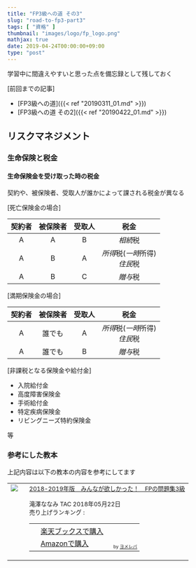 ```yaml
---
title: "FP3級への道 その3"
slug: "road-to-fp3-part3"
tags: [ "資格" ]
thumbnail: "images/logo/fp_logo.png"
mathjax: true
date: 2019-04-24T00:00:00+09:00
type: "post"
---
```


学習中に間違えやすいと思った点を備忘録として残しておく

[前回までの記事]

* [FP3級への道]({{< ref "20190311_01.md" >}})
* [FP3級への道 その2]({{< ref "20190422_01.md" >}})

## リスクマネジメント

### 生命保険と税金

#### 生命保険金を受け取った時の税金

契約や、被保険者、受取人が誰かによって課される税金が異なる

[死亡保険金の場合]

|  契約者 |  被保険者 |  受取人 |                         税金                          |
| :----: | :------: | :----: | :--------------------------------------------------: |
|   A    |    A     |   B    |                    <em>相続</em>税                    |
|   A    |    B     |   A    |  <em>所得</em>税(<em>一時</em>所得)<br><em>住民</em>税  |
|   A    |    B     |   C    |                    <em>贈与</em>税                    |

[満期保険金の場合]

|  契約者 |    被保険者   |  受取人 |                           税金                        |
| :----: |   :------:   | :----: | :--------------------------------------------------: |
|   A    |    誰でも     |   A    |  <em>所得</em>税(<em>一時</em>所得)<br><em>住民</em>税  |
|   A    |    誰でも     |   B    |                    <em>贈与</em>税                    |

[非課税となる保険金や給付金]

- 入院給付金
- 高度障害保険金
- 手術給付金
- 特定疾病保険金
- リビングニーズ特約保険金

等

### 参考にした教本

上記内容は以下の教本の内容を参考にしてます

<table  border="0" cellpadding="5" style="border:none"><tr><td valign="top" style="border:none;"><a href="https://hb.afl.rakuten.co.jp/hgc/1856df65.f59e3a22.1856df66.b49ed49a/yomereba_main_201904251730366382?pc=http%3A%2F%2Fbooks.rakuten.co.jp%2Frb%2F15459214%2F%3Fscid%3Daf_ich_link_urltxt%26m%3Dhttp%3A%2F%2Fm.rakuten.co.jp%2Fev%2Fbook%2F" target="_blank" rel="nofollow" ><img src="https://thumbnail.image.rakuten.co.jp/@0_mall/book/cabinet/5886/9784813275886.jpg?_ex=200x200" border="0" style="margin-right:10px" /></a></td><td valign="top" style="border:none;text-align:left"><span style="font-size: smaller"><a href="https://hb.afl.rakuten.co.jp/hgc/1856df65.f59e3a22.1856df66.b49ed49a/yomereba_main_201904251730366382?pc=http%3A%2F%2Fbooks.rakuten.co.jp%2Frb%2F15459214%2F%3Fscid%3Daf_ich_link_urltxt%26m%3Dhttp%3A%2F%2Fm.rakuten.co.jp%2Fev%2Fbook%2F" target="_blank" rel="nofollow" >2018-2019年版　みんなが欲しかった！　FPの問題集3級</a><br /><br />        滝澤ななみ TAC 2018年05月22日<br />        売り上げランキング : <br /><table style="border:none"><tr><td style="border:none;text-align:left;"><div class="shoplinkrakuten" style="margin-right:5px;background: url('//img.yomereba.com/yl.gif') 0 -50px no-repeat;padding: 2px 0 2px 18px;white-space: nowrap;"><a href="https://hb.afl.rakuten.co.jp/hgc/1856df65.f59e3a22.1856df66.b49ed49a/yomereba_main_201904251730366382?pc=http%3A%2F%2Fbooks.rakuten.co.jp%2Frb%2F15459214%2F%3Fscid%3Daf_ich_link_urltxt%26m%3Dhttp%3A%2F%2Fm.rakuten.co.jp%2Fev%2Fbook%2F" target="_blank" rel="nofollow" >楽天ブックスで購入</a></div><div class="shoplinkamazon" style="margin-right:5px;background: url('//img.yomereba.com/yl.gif') 0 0 no-repeat;padding: 2px 0 2px 18px;white-space: nowrap;"><a href="https://www.amazon.co.jp/exec/obidos/asin/4813275885/kkawazoe-22/" target="_blank" rel="nofollow" >Amazonで購入</a></div>                                                                                      </td><td style="vertical-align:bottom;padding-left:10px;font-size:x-small;border:none">by <a href="https://yomereba.com" rel="nofollow" target="_blank">ヨメレバ</a></td></tr></table></span></td></tr></table>
